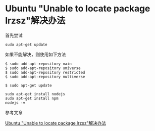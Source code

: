 # Ubuntu "Unable to locate package lrzsz"解决办法

首先尝试


```
sudo apt-get update
```

如果不能解决，则使用如下方法

```
$ sudo add-apt-repository main
$ sudo add-apt-repository universe
$ sudo add-apt-repository restricted
$ sudo add-apt-repository multiverse

$ sudo apt-get update
```

```
sudo apt-get install nodejs
sudo apt-get install npm
nodejs -v
```

参考文章

[Ubuntu "Unable to locate package lrzsz"解决办法](https://blog.csdn.net/menc15/article/details/78797996)

